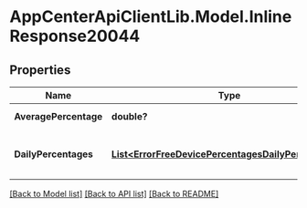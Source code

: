 # AppCenterApiClientLib.Model.InlineResponse20044
## Properties

Name | Type | Description | Notes
------------ | ------------- | ------------- | -------------
**AveragePercentage** | **double?** | Average percentage | [optional] 
**DailyPercentages** | [**List&lt;ErrorFreeDevicePercentagesDailyPercentages&gt;**](ErrorFreeDevicePercentagesDailyPercentages.md) | The error-free percentage per day. | [optional] 

[[Back to Model list]](../README.md#documentation-for-models) [[Back to API list]](../README.md#documentation-for-api-endpoints) [[Back to README]](../README.md)

